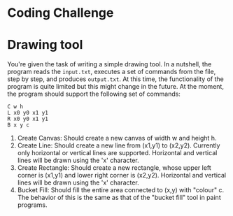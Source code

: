 # Coding Challenge

# Drawing tool

You're given the task of writing a simple drawing tool. In a nutshell, the program reads the `input.txt`, executes a set of commands from the file, step by step, and produces `output.txt`.
At this time, the functionality of the program is quite limited but this might change in the future. At the moment, the program should support the following set of commands:

```
C w h 
L x0 y0 x1 y1
R x0 y0 x1 y1
B x y c
```

1. Create Canvas: Should create a new canvas of width w and height h.
2. Create Line: Should create a new line from (x1,y1) to (x2,y2). Currently only horizontal or vertical lines are supported. Horizontal and vertical lines will be drawn using the 'x' character.
3. Create Rectangle: Should create a new rectangle, whose upper left corner is (x1,y1) and lower right corner is (x2,y2). Horizontal and vertical lines will be drawn using the 'x' character.
4. Bucket Fill: Should fill the entire area connected to (x,y) with "colour" c. The behavior of this is the same as that of the "bucket fill" tool in paint programs.
